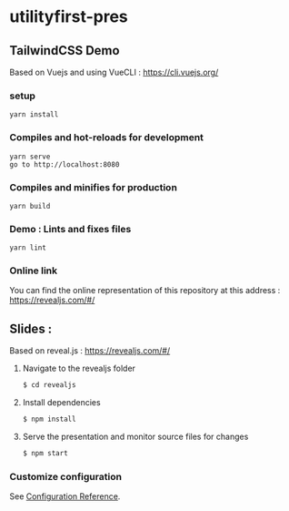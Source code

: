 # utilityfirst-pres

## TailwindCSS Demo
Based on Vuejs and using VueCLI : https://cli.vuejs.org/

### setup
```
yarn install
```

### Compiles and hot-reloads for development
```
yarn serve
go to http://localhost:8080
```

### Compiles and minifies for production
```
yarn build
```

### Demo : Lints and fixes files
```
yarn lint
```

### Online link
You can find the online representation of this repository at this address : 
https://revealjs.com/#/


## Slides : 
Based on reveal.js : https://revealjs.com/#/

1. Navigate to the revealjs folder
   ```sh
   $ cd revealjs
   ```

1. Install dependencies
   ```sh
   $ npm install
   ```

1. Serve the presentation and monitor source files for changes
   ```sh
   $ npm start
   ```

### Customize configuration
See [Configuration Reference](https://cli.vuejs.org/config/).
